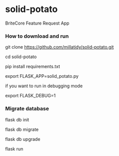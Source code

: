 # solid-potato
BriteCore Feature Request App

### How to download and run

git clone https://github.com/millatidy/solid-potato.git

cd solid-potato

pip install requirements.txt

export FLASK_APP=solid_potato.py

if you want to run in debugging mode

export FLASK_DEBUG=1

### Migrate database
flask db init

flask db migrate

flask db upgrade

flask run
